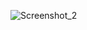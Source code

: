 ![Screenshot_2](https://user-images.githubusercontent.com/119960611/205984185-2de71c5f-fa08-494b-9677-64390a1cdefb.jpg)

